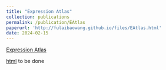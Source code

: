 ```yaml
---
title: "Expression Atlas"
collection: publications
permalink: /publication/EAtlas
paperurl: 'http://fulaibaowang.github.io/files/EAtlas.html'
date: 2024-02-15
---
```

[Expression Atlas](https://www.ebi.ac.uk/gxa/home/) 

[html](../files/EAtlas.html) to be done